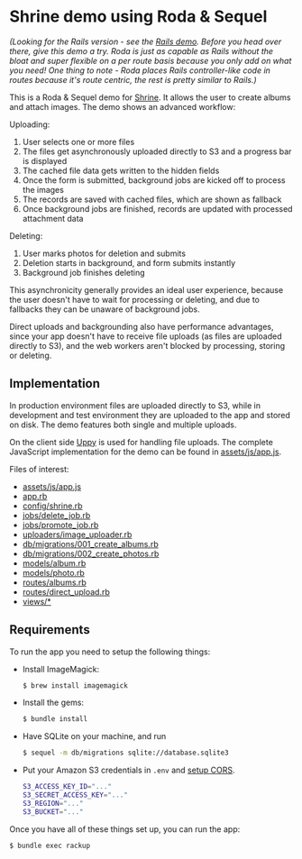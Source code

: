 # Shrine demo using Roda & Sequel

*(Looking for the Rails version - see the [Rails demo]. Before you head over there, give this demo a try. Roda is just as capable as Rails without the bloat and super flexible on a per route basis because you only add on what you need! One thing to note - Roda places Rails controller-like code in routes because it's route centric, the rest is pretty similar to Rails.)*

This is a Roda & Sequel demo for [Shrine]. It allows the user to create albums and attach images. The demo shows an advanced workflow:

Uploading:

1. User selects one or more files
2. The files get asynchronously uploaded directly to S3 and a progress bar is displayed
3. The cached file data gets written to the hidden fields
4. Once the form is submitted, background jobs are kicked off to process the images
5. The records are saved with cached files, which are shown as fallback
6. Once background jobs are finished, records are updated with processed attachment data

Deleting:

1. User marks photos for deletion and submits
2. Deletion starts in background, and form submits instantly
3. Background job finishes deleting

This asynchronicity generally provides an ideal user experience, because the
user doesn't have to wait for processing or deleting, and due to fallbacks
they can be unaware of background jobs.

Direct uploads and backgrounding also have performance advantages, since your
app doesn't have to receive file uploads (as files are uploaded directly to S3),
and the web workers aren't blocked by processing, storing or deleting.

## Implementation

In production environment files are uploaded directly to S3, while in
development and test environment they are uploaded to the app and stored on
disk. The demo features both single and multiple uploads.

On the client side [Uppy] is used for handling file uploads. The complete
JavaScript implementation for the demo can be found in [assets/js/app.js].

Files of interest:

* [assets/js/app.js]
* [app.rb]
* [config/shrine.rb]
* [jobs/delete_job.rb]
* [jobs/promote_job.rb]
* [uploaders/image_uploader.rb]
* [db/migrations/001_create_albums.rb]
* [db/migrations/002_create_photos.rb]
* [models/album.rb]
* [models/photo.rb]
* [routes/albums.rb]
* [routes/direct_upload.rb]
* [views/\*]

## Requirements

To run the app you need to setup the following things:

* Install ImageMagick:

  ```rb
  $ brew install imagemagick
  ```

* Install the gems:

  ```rb
  $ bundle install
  ```

* Have SQLite on your machine, and run

  ```sh
  $ sequel -m db/migrations sqlite://database.sqlite3
  ```

* Put your Amazon S3 credentials in `.env` and [setup CORS].

  ```sh
  S3_ACCESS_KEY_ID="..."
  S3_SECRET_ACCESS_KEY="..."
  S3_REGION="..."
  S3_BUCKET="..."
  ```

Once you have all of these things set up, you can run the app:

```sh
$ bundle exec rackup
```

[Shrine]: https://github.com/shrinerb/shrine
[setup CORS]: http://docs.aws.amazon.com/AmazonS3/latest/dev/cors.html
[Uppy]: https://uppy.io
[Rails demo]: https://github.com/erikdahlstrand/shrine-rails-example
[assets/js/app.js]: /demo/assets/js/app.js
[app.rb]: /demo/app.rb
[config/shrine.rb]: /demo/config/shrine.rb
[jobs/delete_job.rb]: /demo/jobs/delete_job.rb
[jobs/promote_job.rb]: /demo/jobs/promote_job.rb
[uploaders/image_uploader.rb]: /demo/uploaders/image_uploader.rb
[db/migrations/001_create_albums.rb]: /demo/db/migrations/001_create_albums.rb
[db/migrations/002_create_photos.rb]: /demo/db/migrations/002_create_photos.rb
[models/album.rb]: /demo/models/album.rb
[models/photo.rb]: /demo/models/photo.rb
[routes/albums.rb]: /demo/routes/albums.rb
[routes/direct_upload.rb]: /demo/routes/direct_upload.rb
[views/\*]: /demo/views/
